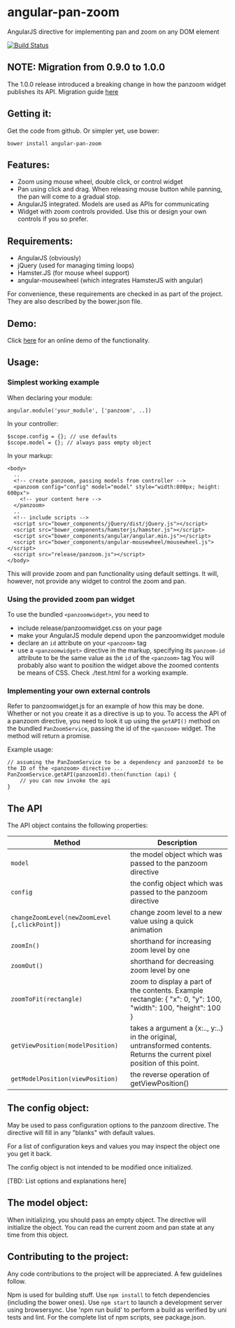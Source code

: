 

angular-pan-zoom
================

AngularJS directive for implementing pan and zoom on any DOM element

[![Build Status](https://travis-ci.org/mvindahl/angular-pan-zoom.svg?branch=master)](https://travis-ci.org/mvindahl/angular-pan-zoom)

NOTE: Migration from 0.9.0 to 1.0.0
-----------------------------------
The 1.0.0 release introduced a breaking change in how the panzoom widget publishes its API. Migration guide [here](https://github.com/mvindahl/angular-pan-zoom/wiki/Migrating-from-0.9.0-to-1.0.0)

Getting it:
-----------
Get the code from github. Or simpler yet, use bower:
```
bower install angular-pan-zoom
```

Features:
---------
- Zoom using mouse wheel, double click, or control widget
- Pan using click and drag. When releasing mouse button while panning, the pan will come to a gradual stop.
- AngularJS integrated. Models are used as APIs for communicating
- Widget with zoom controls provided. Use this or design your own controls if you so prefer.

Requirements:
-------------
- AngularJS (obviously)
- jQuery (used for managing timing loops)
- Hamster.JS (for mouse wheel support)
- angular-mousewheel (which integrates HamsterJS with angular)

For convenience, these requirements are checked in as part of the project. They are also described by the bower.json file.

Demo:
-----
Click [here](http://htmlpreview.github.io/?http://rawgithub.com/mvindahl/angular-pan-zoom/master/demo/demo.dev.html) for an online demo of
the functionality.

Usage:
------
### Simplest working example

When declaring your module:
```
angular.module('your_module', ['panzoom', ..])
```

In your controller:
```
$scope.config = {}; // use defaults
$scope.model = {}; // always pass empty object
```

In your markup:
```
<body>
  ..
  <!-- create panzoom, passing models from controller -->
  <panzoom config="config" model="model" style="width:800px; height: 600px">
    <!-- your content here -->
  </panzoom>
  ..
  <!-- include scripts -->
  <script src="bower_components/jQuery/dist/jQuery.js"></script>
  <script src="bower_components/hamsterjs/hamster.js"></script>
  <script src="bower_components/angular/angular.min.js"></script>
  <script src="bower_components/angular-mousewheel/mousewheel.js"></script>
  <script src="release/panzoom.js"></script>
</body>
```

This will provide zoom and pan functionality using default settings. It will, however, not provide any widget to control the zoom and pan.

### Using the provided zoom pan widget

To use the bundled `<panzoomwidget>`, you need to
- include release/panzoomwidget.css on your page
- make your AngularJS module depend upon the panzoomwidget module
- declare an `id` attribute on your `<panzoom>` tag
- use a `<panzoomwidget>` directive in the markup, specifying its `panzoom-id` attribute to be the same value as the `id` of the `<panzoom>` tag
You will probably also want to position the widget above the zoomed contents be means of CSS. Check ./test.html for a working example.

### Implementing your own external controls

Refer to panzoomwidget.js for an example of how this may be done. Whether or not you create it as a directive is up to you. To access
the API of a panzoom directive, you need to look it up using the `getAPI()` method on the bundled `PanZoomService`, passing the id of the
`<panzoom>` widget. The method will return a promise.

Example usage:
```
// assuming the PanZoomService to be a dependency and panzoomId to be the ID of the <panzoom> directive ...
PanZoomService.getAPI(panzoomId).then(function (api) {
    // you can now invoke the api
}
```

The API
-------
The API object contains the following properties:

Method                           | Description
-------------------------------- | -----------
`model`                          | the model object which was passed to the panzoom directive
`config`                         | the config object which was passed to the panzoom directive
`changeZoomLevel(newZoomLevel [,clickPoint])`              | change zoom level to a new value using a quick animation
`zoomIn()`                       | shorthand for increasing zoom level by one
`zoomOut()`                      | shorthand for decreasing zoom level by one
`zoomToFit(rectangle)`           | zoom to display a part of the contents. Example rectangle: { "x": 0, "y": 100, "width": 100, "height": 100 }
`getViewPosition(modelPosition)` | takes a argument a {x:.., y:..} in the original, untransformed contents. Returns the current pixel position of this point.
`getModelPosition(viewPosition)` | the reverse operation of getViewPosition()


The config object:
------------------
May be used to pass configuration options to the panzoom directive. The directive will fill
in any "blanks" with default values.

For a list of configuration keys and values you may inspect the object one you get it back.

The config object is not intended to be modified once initialized.

[TBD: List options and explanations here]


The model object:
-----------------
When initializing, you should pass an empty object. The directive will initialize the object.
You can read the current zoom and pan state at any time from this object.


Contributing to the project:
----------------------------
Any code contributions to the project will be appreciated. A few guidelines follow.

Npm is used for building stuff. Use `npm install` to fetch dependencies (including the bower ones). Use `npm start` to launch a development server using browsersync. Use 'npm run build' to perform a build as verified by uni tests and lint.
For the complete list of npm scripts, see package.json.
